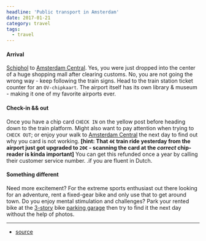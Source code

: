 ```yaml
---
headline: 'Public transport in Amsterdam'
date: 2017-01-21
category: travel
tags:
  - travel
---
```


#### **Arrival**

[Schiphol] to [Amsterdam Central]. Yes, you were just dropped into the center of a huge shopping mall after clearing customs. No, you are not going the wrong way - keep following the train signs. Head to the train station ticket counter for an `OV-chipkaart`. The airport itself has its own library & museum - making it one of my favorite airports ever.

#### **Check-in && out**

Once you have a chip card `CHECK IN` on the yellow post before heading down to the train platform. Might also want to pay attention when trying to `CHECK OUT`; or enjoy your walk to [Amsterdam Central] the next day to find out why you card is not working. **[hint: That `4€` train ride yesterday from the airport just got upgraded to `20€` - scanning the card at the _correct_ chip-reader is kinda important]** You can get this refunded once a year by calling their customer service number. .if you are fluent in Dutch.

#### **Something different**

Need more excitement? For the extreme sports enthusiast out there looking for an adventure, rent a fixed-gear bike and only use that to get around town. Do you enjoy mental stimulation and challenges? Park your rented bike at the [3-story] bike [parking garage] then try to find it the next day without the help of photos.

---


- [source](https://www.ov-chipkaart.nl/home-1.htm)

[Schiphol]: https://en.wikipedia.org/wiki/Amsterdam_Airport_Schiphol
[Amsterdam Central]: https://en.wikipedia.org/wiki/Amsterdam_Centraal_station
[3-story]: https://www.quora.com/How-do-you-remember-where-you-have-parked-your-bicycle-at-crowded-places-like-Amsterdam-Central-Station
[parking garage]: https://www.reddit.com/r/bicycling/comments/55te4s/dude_wheres_my_bike_amsterdam_central_train/